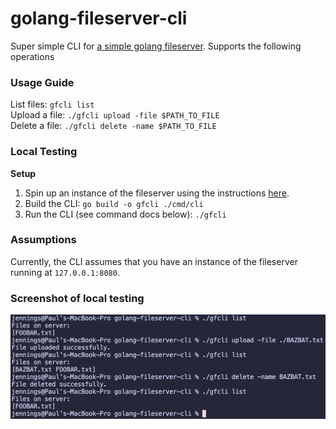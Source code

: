 # golang-fileserver-cli
Super simple CLI for [a simple golang fileserver](https://github.com/jtreutel/golang-fileserver).  Supports the following operations


### Usage Guide

List files: `gfcli list`  
Upload a file: `./gfcli upload -file $PATH_TO_FILE`  
Delete a file: `./gfcli delete -name $PATH_TO_FILE`  


### Local Testing

**Setup**
1. Spin up an instance of the fileserver using the instructions [here](https://github.com/jtreutel/golang-fileserver).
2. Build the CLI: `go build -o gfcli ./cmd/cli`
3. Run the CLI (see command docs below): `./gfcli`

### Assumptions

Currently, the CLI assumes that you have an instance of the fileserver running at `127.0.0.1:8080`.


### Screenshot of local testing

<img src="example_usage.png" alt="Example usage" width="800"/>
